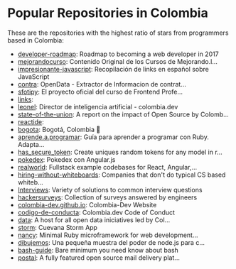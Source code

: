 # Popular Repositories in Colombia

These are the repositories with the highest ratio of stars from programmers based in Colombia:

- [developer-roadmap](https://github.com/kamranahmedse/developer-roadmap): Roadmap to becoming a web developer in 2017
- [mejorandocurso](https://github.com/platzi/mejorandocurso): Contenido Original de los Cursos de Mejorando.l...
- [impresionante-javascript](https://github.com/sergiodxa/impresionante-javascript): Recopilación de links en español sobre JavaScript
- [contra](https://github.com/dav009/contra): OpenData - Extractor de Informacion de  contrat...
- [sfotipy](https://github.com/proyectos-mejorandola/sfotipy): El proyecto oficial del curso de Frontend Profe...
- [links](https://github.com/machine-learning-colombia/links): 
- [leonel](https://github.com/colombia-dev/leonel): Director de inteligencia artificial - colombia.dev
- [state-of-the-union](https://github.com/colombia-dev/state-of-the-union): A report on the impact of Open Source by Colomb...
- [reactide](https://github.com/reactide/reactide): 
- [bogota](https://github.com/beerjs/bogota): Bogotá, Colombia :beer:
- [aprende.a.programar](https://github.com/rubysur/aprende.a.programar): Guía para aprender a programar con Ruby. Adapta...
- [has_secure_token](https://github.com/robertomiranda/has_secure_token): Create uniques random tokens for any model in r...
- [pokedex](https://github.com/proyectos-mejorandola/pokedex): Pokedex con Angular.js
- [realworld](https://github.com/gothinkster/realworld): Fullstack example codebases for React, Angular,...
- [hiring-without-whiteboards](https://github.com/poteto/hiring-without-whiteboards): Companies that don't do typical CS based whiteb...
- [Interviews](https://github.com/kdn251/Interviews): Variety of solutions to common interview questions
- [hackersurveys](https://github.com/torreco/hackersurveys): Collection of surveys answered by engineers
- [colombia-dev.github.io](https://github.com/colombia-dev/colombia-dev.github.io): Colombia-Dev Website
- [codigo-de-conducta](https://github.com/colombia-dev/codigo-de-conducta): Colombia.dev Code of Conduct
- [data](https://github.com/colombia-dev/data): A host for all open data iniciatives led by Col...
- [storm](https://github.com/Cuevana/storm): Cuevana Storm App
- [nancy](https://github.com/guilleiguaran/nancy): Minimal Ruby microframework for web development...
- [dibujemos](https://github.com/buritica/dibujemos): Una pequeña muestra del poder de node.js para c...
- [bash-guide](https://github.com/Idnan/bash-guide): Bare minimum you need know about bash
- [postal](https://github.com/atech/postal): A fully featured open source mail delivery plat...
